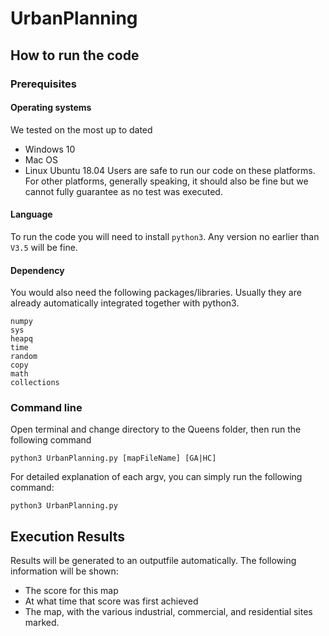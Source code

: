 # UrbanPlanning
## How to run the code
### Prerequisites
#### Operating systems
We tested on the most up to dated
* Windows 10
* Mac OS
* Linux Ubuntu 18.04
Users are safe to run our code on these platforms. For other platforms, generally speaking, it should also be fine but we cannot fully guarantee as no test was executed.
#### Language
To run the code you will need to install `python3`. Any version no earlier than `V3.5` will be fine.
#### Dependency
You would also need the following packages/libraries. Usually they are already automatically integrated together with python3. 
```
numpy
sys
heapq
time
random
copy
math
collections
```
### Command line
Open terminal and change directory to the Queens folder, then run the following command
```shell
python3 UrbanPlanning.py [mapFileName] [GA|HC]
```
For detailed explanation of each argv, you can simply run the following command:
```shell
python3 UrbanPlanning.py
```
## Execution Results
Results will be generated to an outputfile automatically. The following information will be shown:
* The score for this map
* At what time that score was first achieved
* The map, with the various industrial, commercial, and residential sites marked.

